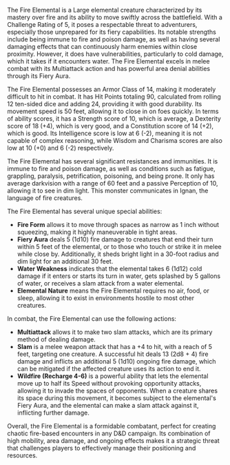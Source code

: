 The Fire Elemental is a Large elemental creature characterized by its mastery over fire and its ability to move swiftly across the battlefield. With a Challenge Rating of 5, it poses a respectable threat to adventurers, especially those unprepared for its fiery capabilities. Its notable strengths include being immune to fire and poison damage, as well as having several damaging effects that can continuously harm enemies within close proximity. However, it does have vulnerabilities, particularly to cold damage, which it takes if it encounters water. The Fire Elemental excels in melee combat with its Multiattack action and has powerful area denial abilities through its Fiery Aura.

The Fire Elemental possesses an Armor Class of 14, making it moderately difficult to hit in combat. It has Hit Points totaling 90, calculated from rolling 12 ten-sided dice and adding 24, providing it with good durability. Its movement speed is 50 feet, allowing it to close in on foes quickly. In terms of ability scores, it has a Strength score of 10, which is average, a Dexterity score of 18 (+4), which is very good, and a Constitution score of 14 (+2), which is good. Its Intelligence score is low at 6 (-2), meaning it is not capable of complex reasoning, while Wisdom and Charisma scores are also low at 10 (+0) and 6 (-2) respectively. 

The Fire Elemental has several significant resistances and immunities. It is immune to fire and poison damage, as well as conditions such as fatigue, grappling, paralysis, petrification, poisoning, and being prone. It only has average darkvision with a range of 60 feet and a passive Perception of 10, allowing it to see in dim light. This monster communicates in Ignan, the language of fire creatures.

The Fire Elemental has several unique special abilities:
- **Fire Form** allows it to move through spaces as narrow as 1 inch without squeezing, making it highly maneuverable in tight areas.
- **Fiery Aura** deals 5 (1d10) fire damage to creatures that end their turn within 5 feet of the elemental, or to those who touch or strike it in melee while close by. Additionally, it sheds bright light in a 30-foot radius and dim light for an additional 30 feet.
- **Water Weakness** indicates that the elemental takes 6 (1d12) cold damage if it enters or starts its turn in water, gets splashed by 5 gallons of water, or receives a slam attack from a water elemental. 
- **Elemental Nature** means the Fire Elemental requires no air, food, or sleep, allowing it to exist in environments hostile to most other creatures.

In combat, the Fire Elemental can use the following actions:
- **Multiattack** allows it to make two slam attacks, which are its primary method of dealing damage.
- **Slam** is a melee weapon attack that has a +4 to hit, with a reach of 5 feet, targeting one creature. A successful hit deals 13 (2d8 + 4) fire damage and inflicts an additional 5 (1d10) ongoing fire damage, which can be mitigated if the affected creature uses its action to end it.
- **Wildfire (Recharge 4-6)** is a powerful ability that lets the elemental move up to half its Speed without provoking opportunity attacks, allowing it to invade the spaces of opponents. When a creature shares its space during this movement, it becomes subject to the elemental's Fiery Aura, and the elemental can make a slam attack against it, inflicting further damage.

Overall, the Fire Elemental is a formidable combatant, perfect for creating chaotic fire-based encounters in any D&D campaign. Its combination of high mobility, area damage, and ongoing effects makes it a strategic threat that challenges players to effectively manage their positioning and resources.